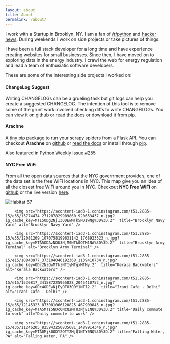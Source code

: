 ```yaml
---
layout: about
title: About
permalink: /about/
---
```

I work with a Startup in Brooklyn, NY. I am a fan of [/r/python](http://reddit.com/r/python) and [hacker news](https://news.ycombinator.com/). During weekends I work on side projects or take pictures of things.  

I have been a full stack developer for a long time and have experience creating websites for small businesses. Since then, I have moved on to exploring data in the energy industry. I crawl the web for energy regulation and lead a team of enthusiatic software developers.

These are some of the interesting side projects I worked on:

#### ChangeLog Suggest
Writing CHANGELOGs can be a grueling task but git logs can help you create a suggested CHANGELOG. The intention of this tool is to remove some of the grunt work involved checking diffs to write CHANGELOGs. You can view it on [github](https://github.com/kirankoduru/changelog) or [read the docs](http://changelog.readthedocs.io/en/latest/) or download it from [pip](https://pypi.python.org/pypi/changelog-suggest). 

#### Arachne
A tiny pip package to run your scrapy spiders from a Flask API. You can checkout __Arachne__ on [github](https://github.com/kirankoduru/arachne) or [read the docs](http://arachne.readthedocs.org/en/latest/) or install through [pip](https://pypi.python.org/pypi/Arachne).

Also featured in [Python Weekly Issue #255](http://us2.campaign-archive2.com/?u=e2e180baf855ac797ef407fc7&id=e7f1f80436&e=dbe1eb73cd)

#### NYC Free WiFi
From all the open data sources that the NYC government provides, one of the data set is the free WiFi locations in NYC. This map give you an idea of all the closest free WiFi around you in NYC. Checkout __NYC Free WiFi__ on [github](https://github.com/kirankoduru/nycwifi) or the live version [here](http://kirankoduru.github.io/nycwifi/).

<div id="photography">
		<img src="https://scontent-iad3-1.cdninstagram.com/t51.2885-15/e35/12677534_756384061163219_1804574885_n.jpg?ig_cache_key=MTIzMjIzOTIzODkwNDQ0MDQ5MA%3D%3D.2"  title="Habitat 67" alt="Habitat 67" />

		<img src="https://scontent-iad3-1.cdninstagram.com/t51.2885-15/e35/13774474_271287829909860_920653437_n.jpg?ig_cache_key=MTI5ODg2NjI3ODEwMTk5NDIwNg%3D%3D.2"  title="Brooklyn Navy Yard" alt="Brooklyn Navy Yard" />

		<img src="https://scontent-iad3-1.cdninstagram.com/t51.2885-15/e35/12081209_1070758199631142_1768923323_n.jpg?ig_cache_key=MTA5ODAzNDU3NjM0NTk0OTM1NA%3D%3D.2"  title="Brooklyn Army Terminal" alt="Brooklyn Army Terminal" />

		<img src="https://scontent-iad3-1.cdninstagram.com/t51.2885-15/e15/10843977_373104046192368_1139410734_n.jpg?ig_cache_key=ODc2NzQwMTkzNTIyMTgxMTMy.2"  title="Kerala Backwaters" alt="Kerala Backwaters" />

		<img src="https://scontent-iad3-1.cdninstagram.com/t51.2885-15/e15/1530817_341587225965828_2045410752_n.jpg?ig_cache_key=ODc4ODEwNjEyOTU3ODY1NTI2.2"  title="Irani Cafe - Delhi" alt="Irani Cafe - Delhi" />

		<img src="https://scontent-iad3-1.cdninstagram.com/t51.2885-15/e35/12145323_873081066120825_467909845_n.jpg?ig_cache_key=MTA5MTI5NDc0NzQ2MTU3NjE1NQ%3D%3D.2" title="Daily commute to work" alt="Daily commute to work" />

		<img src="https://scontent-iad3-1.cdninstagram.com/t51.2885-15/e35/11246205_825943250835681_1489914346_n.jpg?ig_cache_key=MTA0Mjk0ODY2OTY2MjQ1NTY0NQ%3D%3D.2" title="Falling Water, PA" alt="Falling Water, PA" />
</div>